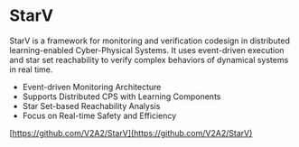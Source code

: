 # StarV

StarV is a framework for monitoring and verification codesign in distributed learning-enabled Cyber-Physical Systems. It uses event-driven execution and star set reachability to verify complex behaviors of dynamical systems in real time.

- Event-driven Monitoring Architecture  
- Supports Distributed CPS with Learning Components  
- Star Set-based Reachability Analysis  
- Focus on Real-time Safety and Efficiency  

[https://github.com/V2A2/StarV](https://github.com/V2A2/StarV)
